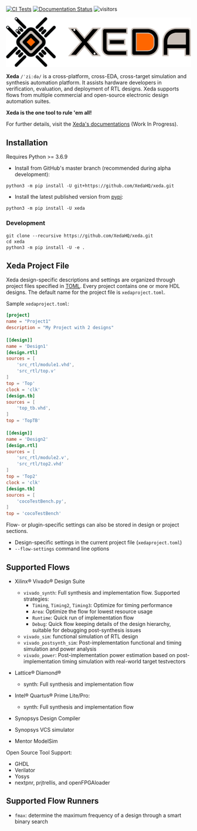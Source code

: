 
[![CI Tests](https://github.com/XedaHQ/xeda/workflows/CI%20Tests/badge.svg?branch=dev)](https://github.com/XedaHQ/xeda/actions) [![Documentation Status](https://readthedocs.org/projects/xeda/badge/?version=latest)](https://xeda.readthedocs.io/en/latest/?badge=latest) ![visitors](https://page-views.glitch.me/badge?page_id=XedaHQ.xeda)

![Xeda Logo](logo.svg)


**Xeda** `/ˈziːdə/` is a cross-platform, cross-EDA, cross-target simulation and synthesis automation platform.
It assists hardware developers in verification, evaluation, and deployment of RTL designs. Xeda supports flows from multiple commercial and open-source electronic design automation suites.

**Xeda is the one tool to rule 'em all!**

For further details, visit the [Xeda's documentations](http://xeda.rtfd.io/) (Work In Progress).




## Installation

Requires Python >= 3.6.9

- Install from GitHub's master branch (recommended during alpha development):
```
python3 -m pip install -U git+https://github.com/XedaHQ/xeda.git
```

- Install the latest published version from [pypi](https://pypi.org/project/xeda):
```
python3 -m pip install -U xeda
```

### Development
```
git clone --recursive https://github.com/XedaHQ/xeda.git
cd xeda
python3 -m pip install -U -e .
```



## Xeda Project File

Xeda design-specific descriptions and settings are organized through project files specified in [TOML](https://toml.io/). Every project contains one or more HDL designs. The default name for the project file is `xedaproject.toml`.

Sample `xedaproject.toml`:

```toml
[project]
name = "Project1"
description = "My Project with 2 designs"

[[design]]
name = 'Design1'
[design.rtl]
sources = [
    'src_rtl/module1.vhd',
    'src_rtl/top.v'
]
top = 'Top'
clock = 'clk'
[design.tb]
sources = [
    'top_tb.vhd',
]
top = 'TopTB'

[[design]]
name = 'Design2'
[design.rtl]
sources = [
    'src_rtl/module2.v',
    'src_rtl/top2.vhd'
]
top = 'Top2'
clock = 'clk'
[design.tb]
sources = [
    'cocoTestBench.py',
]
top = 'cocoTestBench'

```
Flow- or plugin-specific settings can also be stored in design or project sections.


- Design-specific settings in the current project file (`xedaproject.toml`)
- `--flow-settings` command line options

## Supported Flows

- Xilinx® Vivado® Design Suite
    - `vivado_synth`: Full synthesis and implementation flow. Supported strategies:
      - `Timing`, `Timing2`, `Timing3`: Optimize for timing performance
      - `Area`: Optimize the flow for lowest resource usage
      - `Runtime`: Quick run of implementation flow
      - `Debug`: Quick flow keeping details of the design hierarchy, suitable for debugging post-synthesis issues
    - `vivado_sim`: functional simulation of RTL design
    - `vivado_postsynth_sim`: Post-implementation functional and timing simulation and power analysis
    - `vivado_power`: Post-implementation power estimation based on post-implementation timing simulation with real-world target testvectors
- Lattice® Diamond®
    - synth: Full synthesis and implementation flow
- Intel® Quartus® Prime Lite/Pro:
    - synth: Full synthesis and implementation flow

- Synopsys Design Compiler
- Synopsys VCS simulator
- Mentor ModelSim

Open Source Tool Support:
- GHDL
- Verilator
- Yosys
- nextpnr, prjtrellis, and openFPGAloader


## Supported Flow Runners
- `fmax`: determine the maximum frequency of a design through a smart binary search
